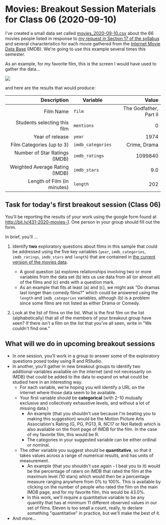# Movies: Breakout Session Materials for Class 06 (2020-09-10)

I've created a small data set called [movies_2020-09-10.csv](https://github.com/THOMASELOVE/431-2020/blob/master/classes/movies/data/movies_2020-09-10.csv) about the 66 movies people listed in response to [my request in Section 17 of the syllabus](https://thomaselove.github.io/431-2020-syllabus/movies.html) and several characteristics for each movie gathered from the [Internet Movie Data Base](https://www.imdb.com/) (IMDB). We're going to use this example several times this semester.

As an example, for my favorite film, this is the screen I would have used to gather the data...

![](https://github.com/THOMASELOVE/431-2020/blob/master/classes/class06/images/godfather2_imdb.png)

and here are the results that would produce:

Description | Variable | Value
----------: | -------- | ---------:
Film Name | `film` | The Godfather, Part II
Students selecting this film | `mentions` | 0
Year of release | `year` | 1974
Film Categories (up to 3) | `imdb_categories` | Crime, Drama
Number of Star Ratings (IMDB) | `imdb_ratings` | 1099840
Weighted Average Rating (IMDB) | `imdb_stars` | 9.0
Length of Film (in minutes) | `length` | 202

## Task for today's first breakout session (Class 06)

You'll be reporting the results of your work using the google form found at http://bit.ly/431-2020-movies-1. One person in your group should fill out the form.

In brief, you'll ...

1. Identify **two** exploratory questions about films in this sample that could be addressed using the five key variables (`year`, `imdb_categories`, `imdb_ratings`, `imdb_stars` and `length`) that are contained in [the current version of the movies data](https://github.com/THOMASELOVE/431-2020/blob/master/classes/movies/data/movies_2020-09-10.csv).
    - A good question (a) explores relationships involving two or more variables from the data set (b) lets us use data from all (or almost all) of the films and (c) ends with a question mark.
    - As an example that fits at least (a) and (c), we might ask "Do dramas last longer than comedy films?" which could be answered using the `length` and `imdb_categories` variables, although (b) is a problem since some films are not listed as either Drama or Comedy.

2. Look at the list of films on the list. What is the first film on the list (alphabetically) that all of the members of your breakout group have seen? If there isn't a film on the list that you've all seen, write in "We couldn't find one."


## What will we do in upcoming breakout sessions

- In one session, you'll work in a group to answer some of the exploratory questions posed today using R and RStudio.
- In another, you'll gather in new breakout groups to identify two additional variables available on the internet (and not necessarily on IMDB) that could be added to the data to expand on what could be studied here in an interesting way. 
    - For each variable, we're hoping you will identify a URL on the internet where those data seem to be available.
    - Your first variable should be **categorical** (with 2-10 mutually exclusive and collectively exhaustive levels, and without a lot of missing data.) 
        - An example (that you shouldn't use because I'm beating you to making this suggestion) would be the Motion Picture Arts Association's Rating (G, PG, PG13, R, NC17 or Not Rated) which is also available on the front page of IMDB for the film. In the case of my favorite film, this would be R.
        - The categories in your suggested variable can be either ordinal or nominal.
    - The other variable you suggest should be **quantitative**, so that it takes values across a range of numerical results, and has units of measurement. 
        - An example (that you shouldn't use again - I beat you to it) would be the percentage of raters on IMDB that rated the film at the maximum level (10 stars) which would then be a percentage measure ranging anywhere from 0% to 100%. This is available by clicking on the number of people who rated the film on the main IMDB page, and for my favorite film, this would be 43.0%.
        - In this work, we'll require a quantitative variable to be any quantity that has at minimum 11 different observed values in our set of films. Eleven is too small a count, really, to declare something "quantitative" in practice, but we'll make the best of it.
- And more...
